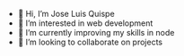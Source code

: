 - 👋 Hi, I’m Jose Luis Quispe
- 👀 I’m interested in web development
- 🌱 I’m currently improving my skills in node
- 💞️ I’m looking to collaborate on projects

<!---
JoseLuisGit/JoseLuisGit is a ✨ special ✨ repository because its `README.md` (this file) appears on your GitHub profile.
You can click the Preview link to take a look at your changes.
--->
